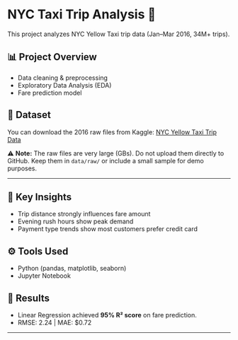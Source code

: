 # NYC Taxi Trip Analysis 🚕  

This project analyzes NYC Yellow Taxi trip data (Jan–Mar 2016, 34M+ trips).  

## 📊 Project Overview
- Data cleaning & preprocessing  
- Exploratory Data Analysis (EDA)  
- Fare prediction model  

## 📂 Dataset
You can download the 2016 raw files from Kaggle: [NYC Yellow Taxi Trip Data](https://www.kaggle.com/datasets/elemento/nyc-yellow-taxi-trip-data)  

⚠️ **Note:** The raw files are very large (GBs). Do not upload them directly to GitHub. Keep them in `data/raw/` or include a small sample for demo purposes.  

---

## 🔑 Key Insights
- Trip distance strongly influences fare amount  
- Evening rush hours show peak demand  
- Payment type trends show most customers prefer credit card  

## ⚙️ Tools Used
- Python (pandas, matplotlib, seaborn)  
- Jupyter Notebook  

## 🚀 Results
- Linear Regression achieved **95% R² score** on fare prediction.  
- RMSE: 2.24 | MAE: $0.72  

---
